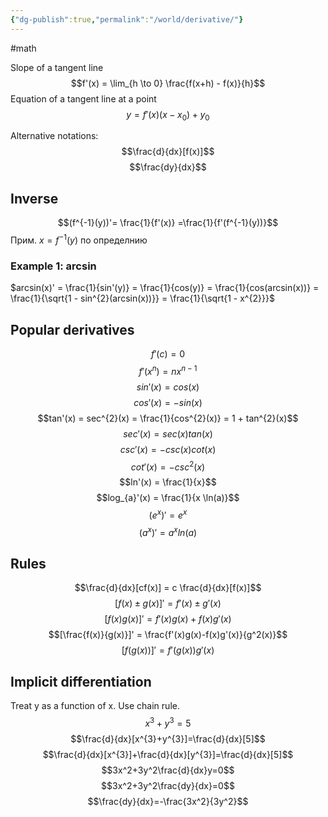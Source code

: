 ```yaml
---
{"dg-publish":true,"permalink":"/world/derivative/"}
---
```


#math 

Slope of a tangent line
$$f'(x) = \lim_{h \to 0} \frac{f(x+h) - f(x)}{h}$$
Equation of a tangent line at a point
$$y = f'(x)(x - x_{0}) + y_0$$

Alternative notations:
$$\frac{d}{dx}[f(x)]$$
$$\frac{dy}{dx}$$
## Inverse
$$(f^{-1}(y))'= \frac{1}{f'(x)} =\frac{1}{f'(f^{-1}(y))}$$
Прим. $x = f^{-1}(y)$ по определнию

### Example 1: arcsin
$arcsin(x)' = \frac{1}{sin'(y)} = \frac{1}{cos(y)} = \frac{1}{cos(arcsin(x))} = \frac{1}{\sqrt{1 - sin^{2}(arcsin(x))}} = \frac{1}{\sqrt{1 - x^{2}}}$

## Popular derivatives
$$f'(c) = 0$$
$$f'(x^{n})= nx^{n-1}$$
$$sin'(x) = cos(x)$$
$$cos'(x) = -sin(x)$$
$$tan'(x) = sec^{2}(x) = \frac{1}{cos^{2}(x)} = 1 + tan^{2}(x)$$
$$sec'(x) = sec(x)tan(x)$$
$$csc'(x) = -csc(x)cot(x)$$
$$cot'(x) = -csc^{2}(x)$$
$$ln'(x) = \frac{1}{x}$$
$$log_{a}'(x) = \frac{1}{x \ln(a)}$$
$$(e^{x})'=e^{x}$$
$$(a^{x})' = a^{x} ln(a)$$
## Rules
$$\frac{d}{dx}[cf(x)] = c \frac{d}{dx}[f(x)]$$
$$[f(x) \pm g(x)]' = f'(x) \pm g'(x)$$
$$[f(x)g(x)]'=f'(x)g(x)+f(x)g'(x)$$
$$[\frac{f(x)}{g(x)}]' = \frac{f'(x)g(x)-f(x)g'(x)}{g^2(x)}$$
$$[f(g(x))]' = f'(g(x))g'(x)$$
## Implicit differentiation
Treat y as a function of x. Use chain rule.
$$x^3+y^3=5$$
$$\frac{d}{dx}[x^{3}+y^{3}]=\frac{d}{dx}[5]$$
$$\frac{d}{dx}[x^{3}]+\frac{d}{dx}[y^{3}]=\frac{d}{dx}[5]$$
$$3x^2+3y^2\frac{d}{dx}y=0$$
$$3x^2+3y^2\frac{dy}{dx}=0$$
$$\frac{dy}{dx}=-\frac{3x^2}{3y^2}$$
